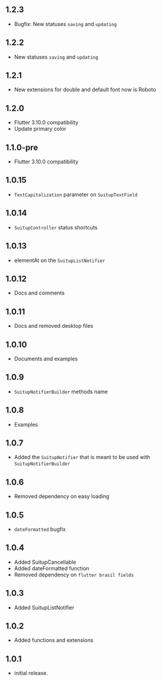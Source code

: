 ## 1.2.3
* Bugfix: New statuses `saving` and `updating`

## 1.2.2
* New statuses `saving` and `updating`

## 1.2.1
* New extensions for double and default font now is Roboto

## 1.2.0
* Flutter 3.10.0 compatibility
* Update primary color

## 1.1.0-pre
* Flutter 3.10.0 compatibility

## 1.0.15

* `TextCapitalization` parameter on `SuitupTextField`

## 1.0.14

* `SuitupController` status shortcuts

## 1.0.13

* elementAt on the `SuitupListNotifier`

## 1.0.12

* Docs and comments

## 1.0.11
* Docs and removed desktop files

## 1.0.10
* Documents and examples

## 1.0.9
* `SuitupNotifierBuilder` methods name

## 1.0.8
* Examples

## 1.0.7

* Added the `SuitupNotifier` that is meant to be used with `SuitupNotifierBuilder`

## 1.0.6

* Removed dependency on easy loading

## 1.0.5

* `dateFormatted` bugfix

## 1.0.4

* Added SuitupCancellable
* Added dateFormatted function
* Removed dependency on `flutter brasil fields`

## 1.0.3

* Added SuitupListNotifier

## 1.0.2

* Added functions and extensions

## 1.0.1

* initial release.
